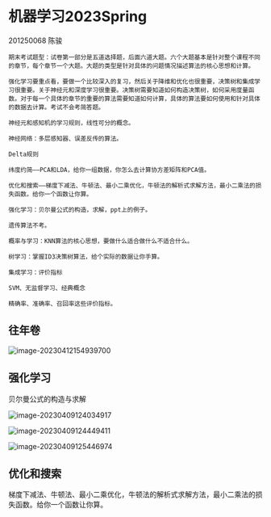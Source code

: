 # 机器学习2023Spring

201250068 陈骏

~~~
期末考试题型：试卷第一部分是五道选择题，后面六道大题。六个大题基本是针对整个课程不同的章节，每个章节一个大题。大题的类型是针对具体的问题情况描述算法的核心思想和计算。

强化学习要重点看，要做一个比较深入的复习，然后关于降维和优化也很重要，决策树和集成学习很重要。关于神经元和深度学习很重要。决策树需要知道如何构造决策树，如何采用度量函数。对于每一个具体的章节的重要的算法需要知道如何计算，具体的算法要如何使用和针对具体的数据去计算。考试不会考简答题。

神经元和感知机的学习规则，线性可分的概念。

神经网络：多层感知器、误差反传的算法。

Delta规则

纬度约简——PCA和LDA，给你一组数据，你怎么去计算协方差矩阵和PCA值。

优化和搜索——梯度下减法、牛顿法、最小二乘优化，牛顿法的解析式求解方法，最小二乘法的损失函数。给你一个函数让你算。

强化学习：贝尔曼公式的构造，求解，ppt上的例子。

遗传算法不考。

概率与学习：KNN算法的核心思想，要做什么适合做什么不适合什么。

树学习：掌握ID3决策树算法，给个实际的数据让你手算。

集成学习：评价指标

SVM、无监督学习、经典概念

精确率、准确率、召回率这些评价指标。

~~~

## 往年卷

![image-20230412154939700](C:\Users\NJU、Jun\AppData\Roaming\Typora\typora-user-images\image-20230412154939700.png)

## 强化学习

贝尔曼公式的构造与求解

![image-20230409124034917](C:\Users\NJU、Jun\AppData\Roaming\Typora\typora-user-images\image-20230409124034917.png)

![image-20230409124449411](C:\Users\NJU、Jun\AppData\Roaming\Typora\typora-user-images\image-20230409124449411.png)

![image-20230409125446974](C:\Users\NJU、Jun\AppData\Roaming\Typora\typora-user-images\image-20230409125446974.png)

## 优化和搜索

梯度下减法、牛顿法、最小二乘优化，牛顿法的解析式求解方法，最小二乘法的损失函数。给你一个函数让你算。